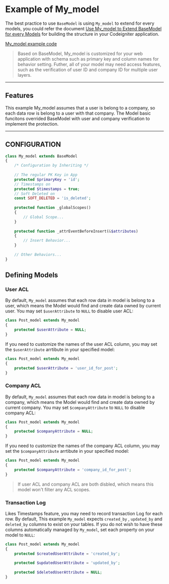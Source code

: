 Example of My_model
===================

The best practice to use `BaseModel` is using `My_model` to extend for every models, you could refer the document [Use My_model to Extend BaseModel for every Models](https://github.com/yidas/codeigniter-model#use-my_model-to-extend-basemodel-for-every-models) for building the structure in your Codeigniter application.

[My_model example code](https://github.com/yidas/codeigniter-model/blob/master/example/My_model.php)

>Based on BaseModel, My_model is customized for your web application with schema such as primary key and column names for behavior setting. Futher, all of your model may need access features, such as the verification of user ID and company ID for multiple user layers.

---

Features
--------

This example My_model assumes that a user is belong to a company, so each data row is belong to a user with that company. The Model basic funcitons overrided BaseModel with user and company verification to implement the protection. 

---

CONFIGURATION
-------------

```php
class My_model extends BaseModel
{
    /* Configuration by Inheriting */
    
    // The regular PK Key in App
    protected $primaryKey = 'id';
    // Timestamps on
    protected $timestamps = true;
    // Soft Deleted on
    const SOFT_DELETED = 'is_deleted';
    
    protected function _globalScopes()
    {
        // Global Scope...
    }
    
    protected function _attrEventBeforeInsert(&$attributes)
    {
        // Insert Behavior...
    }
    
    // Other Behaviors...
}
```


Defining Models
---------------

### User ACL 

By default, `My_model` assumes that each row data in model is belong to a user, which means the Model would find and create data owned by current user. You may set `$userAttribute` to `NULL` to disable user ACL:

```php
class Post_model extends My_model
{
    protected $userAttribute = NULL;
}
```

If you need to customize the names of the user ACL column, you may set the `$userAttribute` arrtibute in your specified model:

```php
class Post_model extends My_model
{
    protected $userAttribute = 'user_id_for_post';
}
```

### Company ACL 

By default, `My_model` assumes that each row data in model is belong to a company, which means the Model would find and create data owned by current company. You may set `$companyAttribute` to `NULL` to disable company ACL:

```php
class Post_model extends My_model
{
    protected $companyAttribute = NULL;
}
```

If you need to customize the names of the company ACL column, you may set the `$companyAttribute` arrtibute in your specified model:

```php
class Post_model extends My_model
{
    protected $companyAttribute = 'company_id_for_post';
}
```

> If user ACL and company ACL are both disbled, which means this model won't filter any ACL scopes.

### Transaction Log

Likes Timestamps feature, you may need to record transaction Log for each row. By default, This example `My_model` expects `created_by` , `updated_by` and `deleted_by` columns to exist on your tables. If you do not wish to have these columns automatically managed by `My_model`, set each property on your model to `NULL`:

```php
class Post_model extends My_model
{
    protected $createdUserAttribute = 'created_by';
    
    protected $updatedUserAttribute = 'updated_by';
    
    protected $deletedUserAttribute = NULL;
}
```



